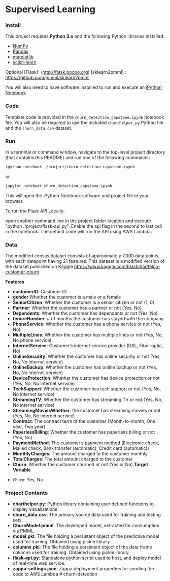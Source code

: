 
# Supervised Learning

### Install

This project requires **Python 3.x** and the following Python libraries installed:

- [NumPy](http://www.numpy.org/)
- [Pandas](http://pandas.pydata.org)
- [matplotlib](http://matplotlib.org/)
- [scikit-learn](http://scikit-learn.org/stable/)

Optional 
[Flask]: (http://flask.pocoo.org)
[sklearn2pmml] : https://github.com/jpmml/sklearn2pmml 

You will also need to have software installed to run and execute an [iPython Notebook](http://ipython.org/notebook.html)


### Code

Template code is provided in the `churn_detection_capstone.ipynb` notebook file. You will also be required to use the included `charthelper.py` Python file and the `churn_data.csv` dataset. 
### Run

In a terminal or command window, navigate to the top-level project directory (that contains this README) and run one of the following commands:

```bash
ipython notebook ./project/churn_detection_capstone.ipynb
```  
or
```bash
jupyter notebook churn_detection_capstone.ipynb
```

This will open the iPython Notebook software and project file in your browser.


To run the Flask API Locally:

open another command line in the project folder location and execute "python ./project/flask-api.py". Enable the api flag in the second to last cell in the notebook. The default code will run the API using AWS Lambda.

### Data

The modified census dataset consists of approximately 7,000 data points, with each datapoint having 21 features. This dataset is a modified version of the dataset published on Kaggle https://www.kaggle.com/blastchar/telco-customer-churn 

**Features**
* **customerID**: Customer ID
* **gender**:Whether the customer is a male or a female
* **SeniorCitizen**: Whether the customer is a senior citizen or not (1, 0)
* **Partner**: Whether the customer has a partner or not (Yes, No)
* **Dependents**: Whether the customer has dependents or not (Yes, No)
* **tenureNumber**: # of months the customer has stayed with the company
* **PhoneService**: Whether the customer has a phone service or not (Yes, No)
* **MultipleLines**: Whether the customer has multiple lines or not (Yes, No, No phone service)
* **InternetService**: Customer’s internet service provider (DSL, Fiber optic, No)
* **OnlineSecurity**: Whether the customer has online security or not (Yes, No, No internet service)
* **OnlineBackup**: Whether the customer has online backup or not (Yes, No, No internet service)
* **DeviceProtection**: Whether the customer has device protection or not (Yes, No, No internet service)
* **TechSupport**: Whether the customer has tech support or not (Yes, No, No internet service)
* **StreamingTV**: Whether the customer has streaming TV or not (Yes, No, No internet service)
* **StreamingMoviesWhether**: the customer has streaming movies or not (Yes, No, No internet service)
* **Contract**: The contract term of the customer (Month-to-month, One year, Two year)
* **PaperlessBilling**: Whether the customer has paperless billing or not (Yes, No)
* **PaymentMethod**: The customer’s payment method (Electronic check, Mailed check, Bank transfer (automatic), Credit card (automatic))
* **MonthlyCharges**: The amount charged to the customer monthly
* **TotalCharges**: The total amount charged to the customer
* **Churn**: Whether the customer churned or not (Yes or No)
**Target Variable**
- `Churn`: Yes, No

### Project Contents

* **charthelper.py**: Python library containing user defined functions to display visualizations
* **churn_data.csv**: The primary source data used for training and testing sets.
* **ChurnModel.pmml**: The developed model, extracted for consumption via PMML.
* **model.pkl**: The file holding a persistent object of the predictive model used for training. Obtained using pickle library. 
* **columns.pkl**: The file holding a persistent object of the data frame columns used for training. Obtained using pickle library. 
* **flask-api.py**: Standalone python script used to host, and deploy model of real-time web service.
* **zappa-settings.json**: Zappa deployment properties for sending the code to AWS Lambda # churn-detection
